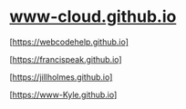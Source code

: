 # www-cloud.github.io

[https://webcodehelp.github.io]

[https://francispeak.github.io]

[https://jillholmes.github.io]

[https://www-Kyle.github.io]



